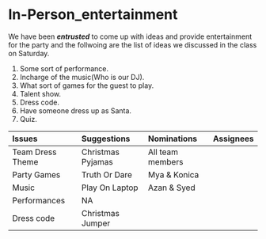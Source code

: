 # In-Person_entertainment

We have been **_entrusted_** to come up with ideas and provide entertainment for the party and the follwoing are the list of ideas we discussed in the class on Saturday.

1. Some sort of performance.
2. Incharge of the music(Who is our DJ).
3. What sort of games for the guest to play.
4. Talent show.
5. Dress code.
6. Have someone dress up as Santa.
7. Quiz.

| **Issues**       | **Suggestions**          | **Nominations**          | **Assignees** |
| :--------------- | :----------------------- | :----------------------- | :------------ |
| Team Dress Theme | Christmas Pyjamas        | All team members         |               |
| Party Games      | Truth Or Dare            | Mya & Konica             |               |
| Music            | Play On Laptop           | Azan  & Syed             |               |
| Performances     | NA                       |                          |               |
| Dress code       | Christmas Jumper         |                          |               |

